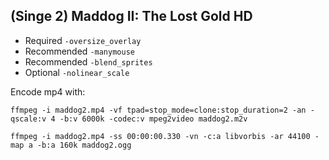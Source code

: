 ## (Singe 2) Maddog II: The Lost Gold HD

* Required `-oversize_overlay`
* Recommended `-manymouse`
* Recommended `-blend_sprites`
* Optional `-nolinear_scale`

Encode mp4 with:

    ffmpeg -i maddog2.mp4 -vf tpad=stop_mode=clone:stop_duration=2 -an -qscale:v 4 -b:v 6000k -codec:v mpeg2video maddog2.m2v

    ffmpeg -i maddog2.mp4 -ss 00:00:00.330 -vn -c:a libvorbis -ar 44100 -map a -b:a 160k maddog2.ogg
